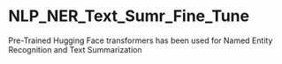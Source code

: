 # NLP_NER_Text_Sumr_Fine_Tune

Pre-Trained Hugging Face transformers has been used for Named Entity Recognition and Text Summarization

